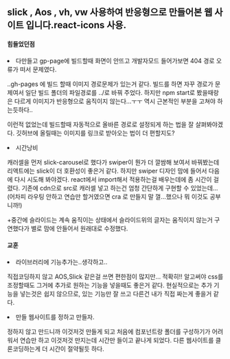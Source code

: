 <h2>slick , Aos , vh, vw 사용하여 반응형으로 만들어본 웹 사이트 입니다.react-icons 사용.</h2>


<h4>힘들었던점</h4>

<li>다만들고 gp-page에 빌드할때 화면이 안뜨고 개발자모드 들어가보면 404 경로 오류가 떠서 문제였다.

  ..gh-pages 에 빌드 할때 이미지 경로문제가 있는거 같다. 빌드를 하면 자꾸 경로가 문제여서 일단 빌드 폴더의 파일경로를 ../로 바꿔 주었다.
  하지만 npm start로 봤을때랑은 다르게 이미지가 반응형으로 움직이지 않는다...ㅜㅜ 역시 근본적인 부분을 고쳐야 하는듯하다..
  
  이런적 없었는데 빌드할때 자동적으로 올바른 경로로 설정되게 하는 법을 잘 살펴봐야겠다.
  깃허브에 올릴때는 이미지를 링크로 받아오는 법이 더 편할지도? 
 
<li> 시간낭비
  
   캐러셀을 먼저 slick-carousel로 했다가 swiper이 뭔가 더 깔쌈해 보여서 바꿔봤는데 리액트에는 slick이 더 호환성이 좋은거 같다.
   하지만 swiper 디자인 맘에 들어서 다음에 다시 시도해 봐야겠다.
   react에서 import해서 적용하는걸 배우는데에 좀 시간이 걸렸다. 기존에 cdn으로 src로 캐러셀 넣고 하는건 엄청 간단하게 구현할 수 있었는데...
   (어차피 라우팅 안하고 연습만 할거였으면 cra 로 만들지 말 껄...했으나 뭐 이것도 공부니까!)
   
   +중간에 슬라이드는 계속 움직이는 상태에서 슬라이드위의 글자는 움직이지 않는거 구연했다가 별로 맘에 안들어서 원래대로 수정했다.

   
   
   
<h4>교훈</h4>

<li> 라이브러리에 기능추가는..생각하고..
  
  직접코딩하지 않고 AOS,Slick 같은걸 쓰면 편한점이 많지만... 적확히!! 알고써야 css를 조정할때도 그거에 추가로 원하는 기능을 넣을때도 좋은거 같다.
  현실적으로는 추가 기능을 넣는것은 쉽지 않으므로, 있는 기능만 잘 쓰고 다른건 내가 직접 짜는게 좋을거 같다.
         
<li> 만들 웹사이트를 정하고 만들자.

  정하지 않고 만드니까 이것저것 만들게 되고 처음에 컴포넌트랑 폴더를 구성하기가 어려워서 연습만 하고 이것저것 만지는데 시간만 들이고 끝나게 되었다.
  다른 웹사이트를 클론코딩하는게 더 시간이 절약될듯 하다.
      
     
   

